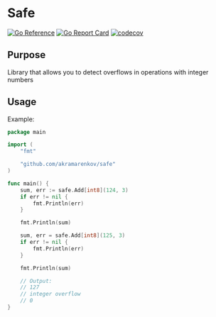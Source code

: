 # Safe

[![Go Reference](https://pkg.go.dev/badge/github.com/akramarenkov/safe.svg)](https://pkg.go.dev/github.com/akramarenkov/safe)
[![Go Report Card](https://goreportcard.com/badge/github.com/akramarenkov/safe)](https://goreportcard.com/report/github.com/akramarenkov/safe)
[![codecov](https://codecov.io/gh/akramarenkov/safe/branch/master/graph/badge.svg?token=C1AZ5V2ZT7)](https://codecov.io/gh/akramarenkov/safe)

## Purpose

Library that allows you to detect overflows in operations with integer numbers

## Usage

Example:

```go
package main

import (
    "fmt"

    "github.com/akramarenkov/safe"
)

func main() {
    sum, err := safe.Add[int8](124, 3)
    if err != nil {
        fmt.Println(err)
    }

    fmt.Println(sum)

    sum, err = safe.Add[int8](125, 3)
    if err != nil {
        fmt.Println(err)
    }

    fmt.Println(sum)

    // Output:
    // 127
    // integer overflow
    // 0
}
```
